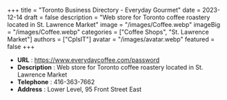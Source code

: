+++
title = "Toronto Business Directory - Everyday Gourmet"
date = 2023-12-14
draft = false
description = "Web store for Toronto coffee roastery located in St. Lawrence Market"
image = "/images/Coffee.webp"
imageBig = "/images/Coffee.webp"
categories = ["Coffee Shops", "St. Lawrence Market"]
authors = ["CplsIT"]
avatar = "/images/avatar.webp"
featured = false
+++


* **URL** :  https://www.everydaycoffee.com/password
* **Description** : Web store for Toronto coffee roastery located in St. Lawrence Market
* **Telephone** : 416-363-7662
* **Address** : Lower Level, 95 Front Street East